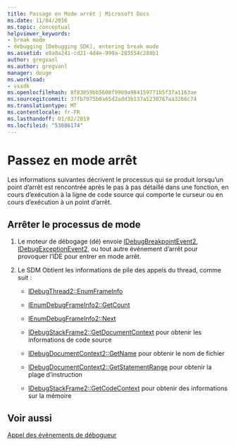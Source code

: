 ```yaml
---
title: Passage en Mode arrêt | Microsoft Docs
ms.date: 11/04/2016
ms.topic: conceptual
helpviewer_keywords:
- break mode
- debugging [Debugging SDK], entering break mode
ms.assetid: e9a8a241-cd21-4d4e-999a-283554c288b1
author: gregvanl
ms.author: gregvanl
manager: douge
ms.workload:
- vssdk
ms.openlocfilehash: 8f83059bb5608f99b9a984159771b5f37a1163ae
ms.sourcegitcommit: 37fb7075b0a65d2add3b137a5230767aa3266c74
ms.translationtype: MT
ms.contentlocale: fr-FR
ms.lasthandoff: 01/02/2019
ms.locfileid: "53886174"
---
```

# <a name="enter-break-mode"></a>Passez en mode arrêt
Les informations suivantes décrivent le processus qui se produit lorsqu’un point d’arrêt est rencontrée après le pas à pas détaillé dans une fonction, en cours d’exécution à la ligne de code source qui comporte le curseur ou en cours d’exécution à un point d’arrêt.  
  
## <a name="break-mode-process"></a>Arrêter le processus de mode  
  
1.  Le moteur de débogage (dé) envoie [IDebugBreakpointEvent2](../../extensibility/debugger/reference/idebugbreakpointevent2.md), [IDebugExceptionEvent2](../../extensibility/debugger/reference/idebugexceptionevent2.md), ou tout autre événement d’arrêt pour provoquer l’IDE pour entrer en mode arrêt.  
  
2.  Le SDM Obtient les informations de pile des appels du thread, comme suit :  
  
    -   [IDebugThread2::EnumFrameInfo](../../extensibility/debugger/reference/idebugthread2-enumframeinfo.md)  
  
    -   [IEnumDebugFrameInfo2::GetCount](../../extensibility/debugger/reference/ienumdebugframeinfo2-getcount.md)  
  
    -   [IEnumDebugFrameInfo2::Next](../../extensibility/debugger/reference/ienumdebugframeinfo2-next.md)  
  
    -   [IDebugStackFrame2::GetDocumentContext](../../extensibility/debugger/reference/idebugstackframe2-getdocumentcontext.md) pour obtenir les informations de code source  
  
    -   [IDebugDocumentContext2::GetName](../../extensibility/debugger/reference/idebugdocumentcontext2-getname.md) pour obtenir le nom de fichier  
  
    -   [IDebugDocumentContext2::GetStatementRange](../../extensibility/debugger/reference/idebugdocumentcontext2-getstatementrange.md) pour obtenir la plage d’instruction  
  
    -   [IDebugStackFrame2::GetCodeContext](../../extensibility/debugger/reference/idebugstackframe2-getcodecontext.md) pour obtenir des informations sur la mémoire  
  
## <a name="see-also"></a>Voir aussi  
 [Appel des événements de débogueur](../../extensibility/debugger/calling-debugger-events.md)